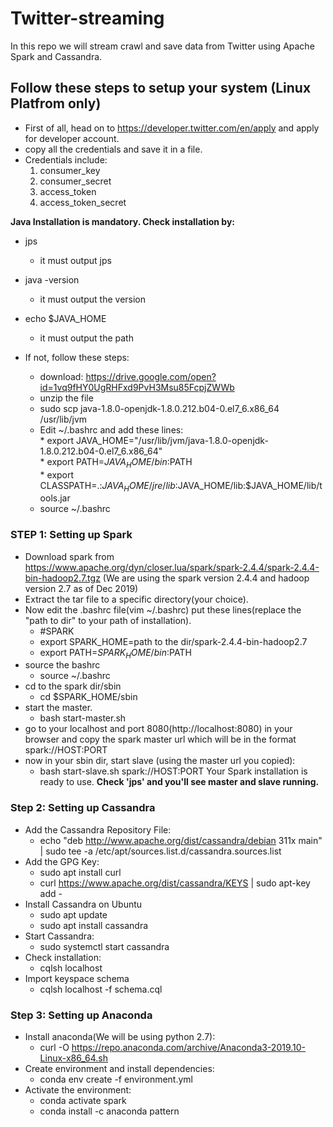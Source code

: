 # Twitter-streaming
In this repo we will stream crawl and save data from Twitter using Apache Spark and Cassandra.

## Follow these steps to setup your system (Linux Platfrom only)

* First of all, head on to https://developer.twitter.com/en/apply and apply for developer account.
* copy all the credentials and save it in a file.
* Credentials include:
	1. consumer_key
	2. consumer_secret
	3. access_token
	4. access_token_secret



**Java Installation is mandatory. Check installation by:**

* jps
   * it must output jps
* java -version
   * it must output the version
* echo $JAVA_HOME
   * it must output the path
   
* If not, follow these steps: 
   * download: https://drive.google.com/open?id=1vq9fHY0UgRHFxd9PvH3Msu85FcpjZWWb
   * unzip the file
   * sudo scp java-1.8.0-openjdk-1.8.0.212.b04-0.el7_6.x86_64 /usr/lib/jvm
   * Edit ~/.bashrc and add these lines:<br>
         * export JAVA_HOME="/usr/lib/jvm/java-1.8.0-openjdk-1.8.0.212.b04-0.el7_6.x86_64"<br>
         * export PATH=$JAVA_HOME/bin:$PATH<br>
         * export CLASSPATH=.:$JAVA_HOME/jre/lib:$JAVA_HOME/lib:$JAVA_HOME/lib/tools.jar<br>
   * source ~/.bashrc



### STEP 1: Setting up Spark

* Download spark from https://www.apache.org/dyn/closer.lua/spark/spark-2.4.4/spark-2.4.4-bin-hadoop2.7.tgz (We are using the spark version 2.4.4 and hadoop version 2.7 as of Dec 2019)
* Extract the tar file to a specific directory(your choice).
* Now edit the .bashrc file(vim ~/.bashrc) put these lines(replace the "path to dir" to your path of installation).
    * #SPARK
    * export SPARK_HOME=path to the dir/spark-2.4.4-bin-hadoop2.7
    * export PATH=$SPARK_HOME/bin:$PATH
* source the bashrc
    * source ~/.bashrc
* cd to the spark dir/sbin
    * cd $SPARK_HOME/sbin
* start the master.
    * bash start-master.sh
* go to your localhost and port 8080(http://localhost:8080) in your browser and copy the spark master url which will be in the format spark://HOST:PORT
* now in your sbin dir, start slave (using the master url you copied):
    * bash start-slave.sh spark://HOST:PORT
Your Spark installation is ready to use. **Check 'jps' and you'll see master and slave running.**

### Step 2: Setting up Cassandra

* Add the Cassandra Repository File:
    * echo "deb http://www.apache.org/dist/cassandra/debian 311x main" | sudo tee -a /etc/apt/sources.list.d/cassandra.sources.list
* Add the GPG Key:
    * sudo apt install curl
    * curl https://www.apache.org/dist/cassandra/KEYS | sudo apt-key add -
* Install Cassandra on Ubuntu
    * sudo apt update
    * sudo apt install cassandra
* Start Cassandra:
    * sudo systemctl start cassandra
* Check installation:
    * cqlsh localhost
* Import keyspace schema
    * cqlsh localhost -f schema.cql

    
### Step 3: Setting up Anaconda

* Install anaconda(We will be using python 2.7):
   * curl -O https://repo.anaconda.com/archive/Anaconda3-2019.10-Linux-x86_64.sh
* Create environment and install dependencies:
   * conda env create -f environment.yml
* Activate the environment:
   * conda activate spark
   * conda install -c anaconda pattern

